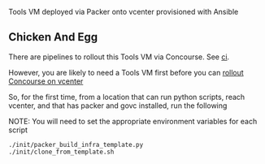 Tools VM deployed via Packer onto vcenter provisioned with Ansible

## Chicken And Egg

There are pipelines to rollout this Tools VM via Concourse. See [ci](ci).

However, you are likely to need a Tools VM first before you can [rollout Concourse on vcenter](https://github.com/matthewcosgrove/lab-ops) 

So, for the first time, from a location that can run python scripts, reach vcenter, and that has packer and govc installed, run the following 

NOTE: You will need to set the appropriate environment variables for each script

```
./init/packer_build_infra_template.py
./init/clone_from_template.sh
```
